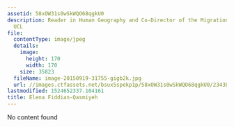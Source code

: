 ```yaml
---
assetid: 58xOW31s0wSkWQO68qgkU0
description: Reader in Human Geography and Co-Director of the Migration Research Unit,
  UCL
file:
  contentType: image/jpeg
  details:
    image:
      height: 170
      width: 170
    size: 35823
  fileName: image-20150919-31755-gigb2k.jpg
  url: //images.ctfassets.net/bsux5spekp1p/58xOW31s0wSkWQO68qgkU0/2343b607b3cc963432cf5b0b52a3bf3d/image-20150919-31755-gigb2k.jpg
lastmodified: 1524652337.104161
title: Elena Fiddian-Qasmiyeh
---
```

No content found